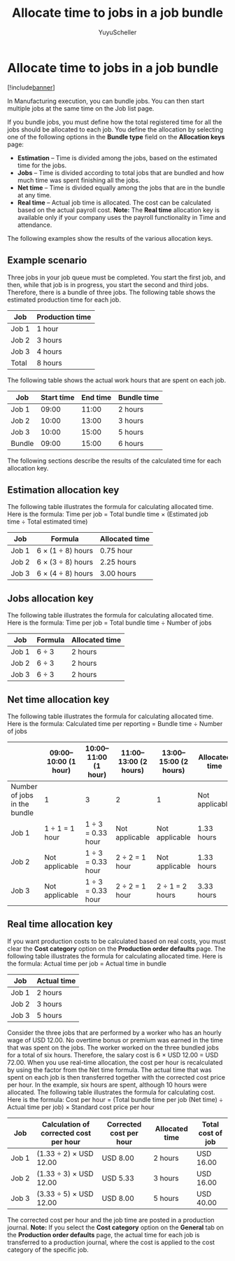 ﻿---
# required metadata

title: Allocate time to jobs in a job bundle
description: In Manufacturing execution, you can bundle jobs. You can then start multiple jobs at the same time on the Job list page.
author: YuyuScheller
manager: AnnBe
ms.date: 04/04/2017
ms.topic: article
ms.prod: 
ms.service: Dynamics365Operations
ms.technology: 

# optional metadata

ms.search.form: JmgBundleSlize, JmgProdParameters, JmgRegistration
# ROBOTS: 
audience: Application User
# ms.devlang: 
ms.reviewer: annbe
ms.search.scope: AX 7.0.0, Operations, Core
# ms.tgt_pltfrm: 
ms.custom: 55591
ms.assetid: 358efce7-73c8-4d2a-a7f7-cb99b88ab6ee
ms.search.region: Global
ms.search.industry: Manufacturing
ms.author: johanho
ms.search.validFrom: 2016-02-28
ms.dyn365.ops.version: AX 7.0.0

---

# Allocate time to jobs in a job bundle

[!include[banner](../includes/banner.md)]


In Manufacturing execution, you can bundle jobs. You can then start multiple jobs at the same time on the Job list page.

If you bundle jobs, you must define how the total registered time for all the jobs should be allocated to each job. You define the allocation by selecting one of the following options in the **Bundle type** field on the **Allocation keys** page:

-   **Estimation** – Time is divided among the jobs, based on the estimated time for the jobs.
-   **Jobs** – Time is divided according to total jobs that are bundled and how much time was spent finishing all the jobs.
-   **Net time** – Time is divided equally among the jobs that are in the bundle at any time.
-   **Real time** – Actual job time is allocated. The cost can be calculated based on the actual payroll cost. **Note:** The **Real time** allocation key is available only if your company uses the payroll functionality in Time and attendance.

The following examples show the results of the various allocation keys.

## Example scenario
Three jobs in your job queue must be completed. You start the first job, and then, while that job is in progress, you start the second and third jobs. Therefore, there is a bundle of three jobs. The following table shows the estimated production time for each job.

| Job   | Production time |
|-------|-----------------|
| Job 1 | 1 hour          |
| Job 2 | 3 hours         |
| Job 3 | 4 hours         |
| Total | 8 hours         |

The following table shows the actual work hours that are spent on each job.

| Job    | Start time | End time | Bundle time |
|--------|------------|----------|-------------|
| Job 1  | 09:00      | 11:00    | 2 hours     |
| Job 2  | 10:00      | 13:00    | 3 hours     |
| Job 3  | 10:00      | 15:00    | 5 hours     |
| Bundle | 09:00      | 15:00    | 6 hours     |

The following sections describe the results of the calculated time for each allocation key.

## Estimation allocation key
The following table illustrates the formula for calculating allocated time. Here is the formula: Time per job = Total bundle time × (Estimated job time ÷ Total estimated time)

| Job   | Formula           | Allocated time |
|-------|-------------------|----------------|
| Job 1 | 6 × (1 ÷ 8) hours | 0.75 hour      |
| Job 2 | 6 × (3 ÷ 8) hours | 2.25 hours     |
| Job 3 | 6 × (4 ÷ 8) hours | 3.00 hours     |

## Jobs allocation key
The following table illustrates the formula for calculating allocated time. Here is the formula: Time per job = Total bundle time ÷ Number of jobs

| Job   | Formula | Allocated time |
|-------|---------|----------------|
| Job 1 | 6 ÷ 3   | 2 hours        |
| Job 2 | 6 ÷ 3   | 2 hours        |
| Job 3 | 6 ÷ 3   | 2 hours        |

## Net time allocation key
The following table illustrates the formula for calculating allocated time. Here is the formula: Calculated time per reporting = Bundle time ÷ Number of jobs

|                              | 09:00–10:00 (1 hour) | 10:00–11:00 (1 hour) | 11:00–13:00 (2 hours) | 13:00–15:00 (2 hours) | Allocated time |
|------------------------------|----------------------|----------------------|-----------------------|-----------------------|----------------|
| Number of jobs in the bundle | 1                    | 3                    | 2                     | 1                     | Not applicable |
| Job 1                        | 1 ÷ 1 = 1 hour       | 1 ÷ 3 = 0.33 hour    | Not applicable        | Not applicable        | 1.33 hours     |
| Job 2                        | Not applicable       | 1 ÷ 3 = 0.33 hour    | 2 ÷ 2 = 1 hour        | Not applicable        | 1.33 hours     |
| Job 3                        | Not applicable       | 1 ÷ 3 = 0.33 hour    | 2 ÷ 2 = 1 hour        | 2 ÷ 1 = 2 hours       | 3.33 hours     |

## Real time allocation key
If you want production costs to be calculated based on real costs, you must clear the **Cost category** option on the **Production order defaults** page. The following table illustrates the formula for calculating allocated time. Here is the formula: Actual time per job = Actual time in bundle

| Job   | Actual time |
|-------|-------------|
| Job 1 | 2 hours     |
| Job 2 | 3 hours     |
| Job 3 | 5 hours     |

Consider the three jobs that are performed by a worker who has an hourly wage of USD 12.00. No overtime bonus or premium was earned in the time that was spent on the jobs. The worker worked on the three bundled jobs for a total of six hours. Therefore, the salary cost is 6 × USD 12.00 = USD 72.00. When you use real-time allocation, the cost per hour is recalculated by using the factor from the Net time formula. The actual time that was spent on each job is then transferred together with the corrected cost price per hour. In the example, six hours are spent, although 10 hours were allocated. The following table illustrates the formula for calculating cost. Here is the formula: Cost per hour = (Total bundle time per job (Net time) ÷ Actual time per job) × Standard cost price per hour

| Job   | Calculation of corrected cost per hour | Corrected cost per hour | Allocated time | Total cost of job |
|-------|----------------------------------------|-------------------------|----------------|-------------------|
| Job 1 | (1.33 ÷ 2) × USD 12.00                 | USD 8.00                | 2 hours        | USD 16.00         |
| Job 2 | (1.33 ÷ 3) × USD 12.00                 | USD 5.33                | 3 hours        | USD 16.00         |
| Job 3 | (3.33 ÷ 5) × USD 12.00                 | USD 8.00                | 5 hours        | USD 40.00         |

The corrected cost per hour and the job time are posted in a production journal. **Note:** If you select the **Cost category** option on the **General** tab on the **Production order defaults** page, the actual time for each job is transferred to a production journal, where the cost is applied to the cost category of the specific job.


